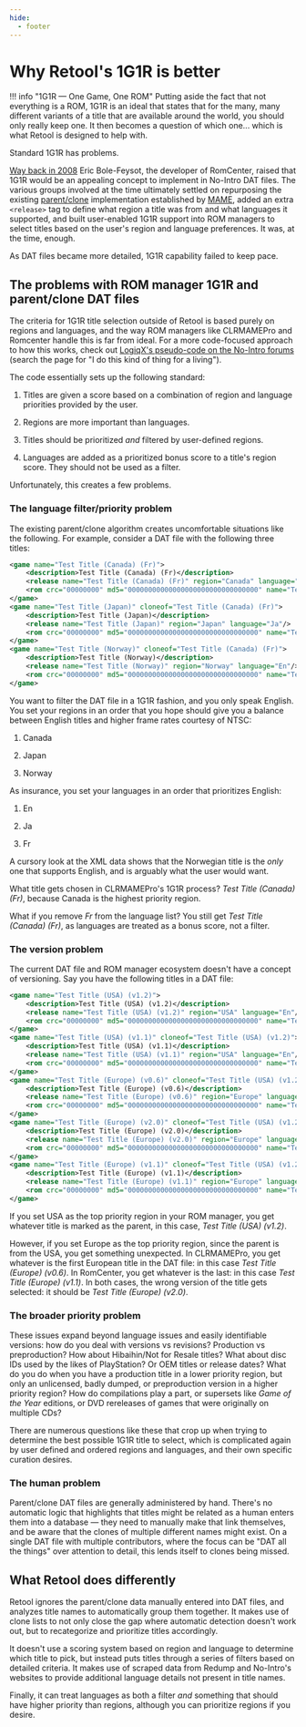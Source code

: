 ```yaml
---
hide:
  - footer
---
```


# Why Retool's 1G1R is better

!!! info "1G1R &mdash; One Game, One ROM"
    Putting aside the fact that not everything is a ROM, 1G1R is an ideal that states that
    for the many, many different variants of a title that are available around the world,
    you should only really keep one. It then becomes a question of which one... which is
    what Retool is designed to help with.

Standard 1G1R has problems.

[Way back in 2008](https://forum.no-intro.org/viewtopic.php?f=2&t=544) Eric Bole-Feysot,
the developer of RomCenter, raised that 1G1R would be an appealing concept to implement in
No-Intro DAT files. The various groups involved at the time ultimately settled on
repurposing the existing [parent/clone](terminology.md#parents-and-clones) implementation
established by [MAME](https://www.mamedev.org), added an extra `<release>` tag to define
what region a title was from and what languages it supported, and built user-enabled 1G1R
support into ROM managers to select titles based on the user's region and language
preferences. It was, at the time, enough.

As DAT files became more detailed, 1G1R capability failed to keep pace.

## The problems with ROM manager 1G1R and parent/clone DAT files

The criteria for 1G1R title selection outside of Retool is based purely on regions and
languages, and the way ROM managers like CLRMAMEPro and Romcenter handle this is far from
ideal. For a more code-focused approach to how this works, check out
[LogiqX's pseudo-code on the No-Intro forums](https://forum.no-intro.org/viewtopic.php?f=2&t=544)
(search the page for "I do this kind of thing for a living").

The code essentially sets up the following standard:

1.  Titles are given a score based on a combination of region and language priorities
	provided by the user.

1.  Regions are more important than languages.

1.  Titles should be prioritized _and_ filtered by user-defined regions.

1.  Languages are added as a prioritized bonus score to a title's region score. They
	should not be used as a filter.

Unfortunately, this creates a few problems.

### The language filter/priority problem

The existing parent/clone algorithm creates uncomfortable situations like the
following. For example, consider a DAT file with the following three titles:

```xml
<game name="Test Title (Canada) (Fr)">
    <description>Test Title (Canada) (Fr)</description>
    <release name="Test Title (Canada) (Fr)" region="Canada" language="Fr"/>
    <rom crc="00000000" md5="00000000000000000000000000000000" name="Test Title (Canada) (Fr).bin" sha1="0000000000000000000000000000000000000000" size="100000000"/>
</game>
<game name="Test Title (Japan)" cloneof="Test Title (Canada) (Fr)">
    <description>Test Title (Japan)</description>
    <release name="Test Title (Japan)" region="Japan" language="Ja"/>
    <rom crc="00000000" md5="00000000000000000000000000000000" name="Test Title (Japan).bin" sha1="0000000000000000000000000000000000000000" size="100000000"/>
</game>
<game name="Test Title (Norway)" cloneof="Test Title (Canada) (Fr)">
    <description>Test Title (Norway)</description>
    <release name="Test Title (Norway)" region="Norway" language="En"/>
    <rom crc="00000000" md5="00000000000000000000000000000000" name="Test Title (Norway).bin" sha1="0000000000000000000000000000000000000000" size="100000000"/>
</game>
```

You want to filter the DAT file in a 1G1R fashion, and you only speak English. You set
your regions in an order that you hope should give you a balance between English titles
and higher frame rates courtesy of NTSC:

1.  Canada

1.  Japan

1.  Norway

As insurance, you set your languages in an order that prioritizes English:

1. En

1. Ja

1. Fr

A cursory look at the XML data shows that the Norwegian title is the _only_ one
that supports English, and is arguably what the user would want.

What title gets chosen in CLRMAMEPro's 1G1R process? _Test Title (Canada) (Fr)_, because
Canada is the highest priority region.

What if you remove _Fr_ from the language list? You still get _Test Title (Canada) (Fr)_,
as languages are treated as a bonus score, not a filter.

### The version problem

The current DAT file and ROM manager ecosystem doesn't have a concept of versioning. Say
you have the following titles in a DAT file:

```xml
<game name="Test Title (USA) (v1.2)">
    <description>Test Title (USA) (v1.2)</description>
    <release name="Test Title (USA) (v1.2)" region="USA" language="En"/>
    <rom crc="00000000" md5="00000000000000000000000000000000" name="Test Title (USA) (v1.2).bin" sha1="0000000000000000000000000000000000000000" size="100000000"/>
</game>
<game name="Test Title (USA) (v1.1)" cloneof="Test Title (USA) (v1.2)">
    <description>Test Title (USA) (v1.1)</description>
    <release name="Test Title (USA) (v1.1)" region="USA" language="En"/>
    <rom crc="00000000" md5="00000000000000000000000000000000" name="Test Title (USA) (v1.1).bin" sha1="0000000000000000000000000000000000000000" size="100000000"/>
</game>
<game name="Test Title (Europe) (v0.6)" cloneof="Test Title (USA) (v1.2)">
    <description>Test Title (Europe) (v0.6)</description>
    <release name="Test Title (Europe) (v0.6)" region="Europe" language="En"/>
    <rom crc="00000000" md5="00000000000000000000000000000000" name="Test Title (Europe) (v0.6).bin" sha1="0000000000000000000000000000000000000000" size="100000000"/>
</game>
<game name="Test Title (Europe) (v2.0)" cloneof="Test Title (USA) (v1.2)">
    <description>Test Title (Europe) (v2.0)</description>
    <release name="Test Title (Europe) (v2.0)" region="Europe" language="En"/>
    <rom crc="00000000" md5="00000000000000000000000000000000" name="Test Title (Europe) (v2.0).bin" sha1="0000000000000000000000000000000000000000" size="100000000"/>
</game>
<game name="Test Title (Europe) (v1.1)" cloneof="Test Title (USA) (v1.2)">
    <description>Test Title (Europe) (v1.1)</description>
    <release name="Test Title (Europe) (v1.1)" region="Europe" language="En"/>
    <rom crc="00000000" md5="00000000000000000000000000000000" name="Test Title (Europe) (v1.1).bin" sha1="0000000000000000000000000000000000000000" size="100000000"/>
</game>
```

If you set USA as the top priority region in your ROM manager, you get whatever title is
marked as the parent, in this case, _Test Title (USA) (v1.2)_.

However, if you set Europe as the top priority region, since the parent is from the USA,
you get something unexpected. In CLRMAMEPro, you get whatever is the first European title
in the DAT file: in this case _Test Title (Europe) (v0.6)_. In RomCenter, you get whatever
is the last: in this case _Test Title (Europe) (v1.1)_. In both cases, the wrong version of
the title gets selected: it should be _Test Title (Europe) (v2.0)_.

### The broader priority problem

These issues expand beyond language issues and easily identifiable versions: how do you
deal with versions vs revisions? Production vs preproduction? How about Hibaihin/Not for
Resale titles? What about disc IDs used by the likes of PlayStation? Or OEM titles or
release dates? What do you do when you have a production title in a lower priority region,
but only an unlicensed, badly dumped, or preproduction version in a higher priority
region? How do compilations play a part, or supersets like _Game of the Year_ editions,
or DVD rereleases of games that were originally on multiple CDs?

There are numerous questions like these that crop up when trying to determine the best
possible 1G1R title to select, which is complicated again by user defined and ordered
regions and languages, and their own specific curation desires.

### The human problem

Parent/clone DAT files are generally administered by hand. There's no automatic logic that
highlights that titles might be related as a human enters them into a database &mdash;
they need to manually make that link themselves, and be aware that the clones of multiple
different names might exist. On a single DAT file with multiple contributors, where the
focus can be "DAT all the things" over attention to detail, this lends itself to clones
being missed.

## What Retool does differently

Retool ignores the parent/clone data manually entered into DAT files, and analyzes title
names to automatically group them together. It makes use of clone lists to not only close
the gap where automatic detection doesn't work out, but to recategorize and prioritize
titles accordingly.

It doesn't use a scoring system based on region and language to determine which title to
pick, but instead puts titles through a series of filters based on detailed criteria. It
makes use of scraped data from Redump and No-Intro's websites to provide additional
language details not present in title names.

Finally, it can treat languages as both a filter _and_ something that should have higher
priority than regions, although you can prioritize regions if you desire.
